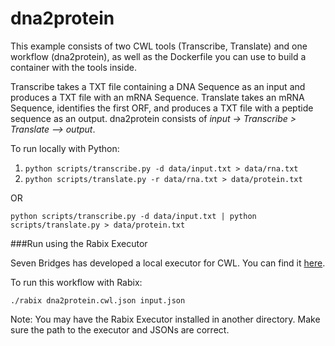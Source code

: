 # dna2protein

This example consists of two CWL tools (Transcribe, Translate) and one workflow (dna2protein), as well as the Dockerfile you can use to build a container with the tools inside.

Transcribe takes a TXT file containing a DNA Sequence as an input and produces a TXT file with an mRNA Sequence. Translate takes an mRNA Sequence, identifies the first ORF, and produces a TXT file with a peptide sequence as an output. dna2protein consists of *input -> Transcribe > Translate --> output*.

To run locally with Python:

1. `python scripts/transcribe.py -d data/input.txt > data/rna.txt`
2. `python scripts/translate.py -r data/rna.txt > data/protein.txt`

OR

`python scripts/transcribe.py -d data/input.txt | python scripts/translate.py > data/protein.txt`


###Run using the Rabix Executor

Seven Bridges has developed a local executor for CWL. You can find it [here](http://github.com/rabix/bunny).

To run this workflow with Rabix:

	./rabix dna2protein.cwl.json input.json

Note: You may have the Rabix Executor installed in another directory. Make sure the path to the executor and JSONs are correct.

